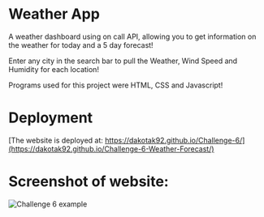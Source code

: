 # Weather App

A weather dashboard using on call API, allowing you to get information on the weather for today and a 5 day forecast!

Enter any city in the search bar to pull the Weather, Wind Speed and Humidity for each location!

Programs used for this project were HTML, CSS and Javascript!

# Deployment
[The website is deployed at:
https://dakotak92.github.io/Challenge-6/](https://dakotak92.github.io/Challenge-6-Weather-Forecast/)

# Screenshot of website:
![Challenge 6 example](https://github.com/DakotaK92/Challenge-6/assets/46942706/12f4a9e9-368b-4238-9d95-1ed4e000c7f1)
